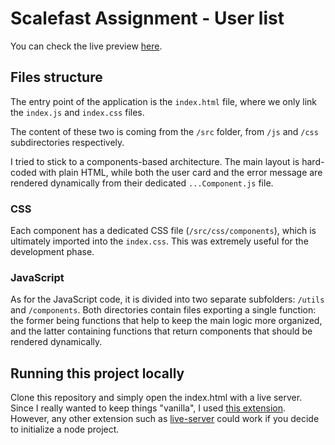 # Scalefast Assignment - User list

You can check the live preview [here](https://alpalma95.github.io/scalefast-assignment/).

## Files structure

The entry point of the application is the `index.html` file, where we only link the `index.js` and `index.css` files.

The content of these two is coming from the `/src` folder, from `/js` and `/css` subdirectories respectively.

I tried to stick to a components-based architecture. The main layout is hard-coded with plain HTML, while both the user card and the error message are rendered dynamically from their dedicated `...Component.js` file.

### CSS

Each component has a dedicated CSS file (`/src/css/components`), which is ultimately imported into the `index.css`. This was extremely useful for the development phase.

### JavaScript

As for the JavaScript code, it is divided into two separate subfolders: `/utils` and `/components`. Both directories contain files exporting a single function: the former being functions that help to keep the main logic more organized, and the latter containing functions that return components that should be rendered dynamically.

## Running this project locally

Clone this repository and simply open the index.html with a live server. Since I really wanted to keep things "vanilla", I used [this extension](https://marketplace.visualstudio.com/items?itemName=ritwickdey.LiveServer). However, any other extension such as [live-server](https://www.npmjs.com/package/live-server) could work if you decide to initialize a node project.
